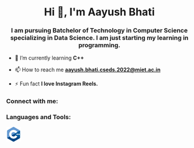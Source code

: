 <h1 align="center">Hi 👋, I'm Aayush Bhati</h1>
<h3 align="center">I am pursuing Batchelor of Technology in Computer Science specializing in Data Science. I am just starting my learning in programming.</h3>

- 🌱 I’m currently learning **C++**

- 📫 How to reach me **aayush.bhati.cseds.2022@miet.ac.in**

- ⚡ Fun fact **I love Instagram Reels.**

<h3 align="left">Connect with me:</h3>
<p align="left">
</p>

<h3 align="left">Languages and Tools:</h3>
<p align="left"> <a href="https://www.w3schools.com/cpp/" target="_blank" rel="noreferrer"> <img src="https://raw.githubusercontent.com/devicons/devicon/master/icons/cplusplus/cplusplus-original.svg" alt="cplusplus" width="40" height="40"/> </a> </p>
